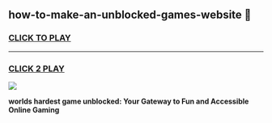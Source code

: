 
## how-to-make-an-unblocked-games-website 👋
<h3>
<a href="https://premium.freeplayer.one?title=how-to-make-an-unblocked-games-website&ref=14F">CLICK TO PLAY</a></h3>
<hr>

<h3>
<a href="https://premium.freeplayer.one?title=how-to-make-an-unblocked-games-website&ref=14F">CLICK 2 PLAY</a>
  
</h3>

<a href="https://premium.freeplayer.one?title=how-to-make-an-unblocked-games-website&ref=12F/"><img src="https://clearcache.store/games.png"></a>


**worlds hardest game unblocked: Your Gateway to Fun and Accessible Online Gaming**
